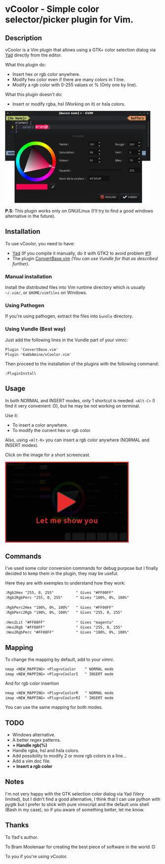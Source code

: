 vCoolor - Simple color selector/picker plugin for Vim.
======================================================

Description
-----------

vCoolor is a Vim plugin that allows using a GTK+ color selection dialog via [Yad](http://sourceforge.net/projects/yad-dialog/) directly from the editor.

What this plugin do:

* Insert hex or rgb color anywhere.
* Modify hex color even if there are many colors in 1 line.
* Modify a rgb color with 0-255 values or % (Only one by line).

What this plugin doesn't do:

* Insert or modify rgba, hsl (Working on it) or hsla colors.

![vCoolor](.img/screen.png)

**P.S**: This plugin works only on GNU/Linux (I'll try to find a good windows alternative in the future).

Installation
-------------

To use vCoolor, you need to have:

* [Yad](http://sourceforge.net/projects/yad-dialog/) (If you compile it manually, do it with GTK2 to avoid problem [#1](https://github.com/KabbAmine/vCoolor.vim/issues/1))
* The plugin [ConvertBase.vim](http://www.vim.org/scripts/script.php?script_id=54) *(You can use Vundle for that as described further)*.

### Manual installation

Install the distributed files into Vim runtime directory which is usually `~/.vim/`, or `$HOME/vimfiles` on Windows.

### Using Pathogen
If you're using pathogen, extract the files into `bundle` directory.

### Using Vundle (Best way)
Just add the following lines in the Vundle part of your vimrc:
    
    Plugin 'ConvertBase.vim'
	Plugin 'KabbAmine/vCoolor.vim'

Then proceed to the installation of the plugins with the following command:

	:PluginInstall

Usage
-----

In both NORMAL and INSERT modes, only 1 shortcut is needed: `<Alt-C>` (I find it very convenient :D), but he may be not working on terminal.

Use it:

* To insert a color anywhere.
* To modify the current hex or rgb color.

Also, using `<Alt-R>` you can insert a rgb color anywhere (NORMAL and INSERT modes).

Click on the image for a short screencast.

[![Screencast of vCoolor](.img/play-me.jpg)](https://www.youtube.com/watch?v=ZBJ_-Uxm55U)

Commands
--------

I've used some color conversion commands for debug purpose but I finally decided to keep them in the plugin, they may be useful.

Here they are with exemples to understand how they work:

	:Rgb2Hex "255, 0, 255"			" Gives "#FF00FF"
	:Rgb2RgbPerc "255, 0, 255"		" Gives "100%, 0%, 100%"
	
    :RgbPerc2Hex "100%, 0%, 100%"	" Gives "#FF00FF"
	:RgbPerc2Rgb "100%, 0%, 100%"	" Gives "255, 0, 255"
	
    :Hex2Lit "#FF00FF"				" Gives "magenta"
	:Hex2Rgb "#FF00FF"				" Gives "255, 0, 255"
	:Hex2RgbPerc "#FF00FF"			" Gives "100%, 0%, 100%"

Mapping
-------

To change the mapping by default, add to your *vimrc*.

	nmap <NEW_MAPPING> <Plug>vCoolor	" NORMAL mode
	imap <NEW_MAPPING> <Plug>vCoolorI	" INSERT mode

And for rgb color insertion

	nmap <NEW_MAPPING> <Plug>vCoolorR	" NORMAL mode
	imap <NEW_MAPPING> <Plug>vCoolorRI	" INSERT mode

You can use the same mapping for both modes.

TODO
----

- Windows alternative.
- A better regex patterns.
- **+ Handle rgb(%)**
- Handle rgba, hsl and hsla colors.
- Add possibility to modify 2 or more rgb colors in a line...
- Add a vim doc file.
- **+ Insert a rgb color**

Notes
-------------

I'm not very happy with the GTK selection color dialog via Yad (Very limited), but I didn't find a good alternative, I think that I can use python with pygtk but I prefer to stick with pure vimscript and the default unix shell (Bash in my case), so if you aware of something better, let me know.

Thanks
-------

To Yad's author.

To Bram Moolenaar for creating the best piece of software in the world :D

To you if you're using vCoolor.
